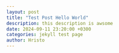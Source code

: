 ```yaml
---
layout: post
title: "Test Post Hello World"
description: this description is awsome
date: 2024-09-11 23:20:00 +0300
categories: jekyll test page
author: Hristo
---
```

